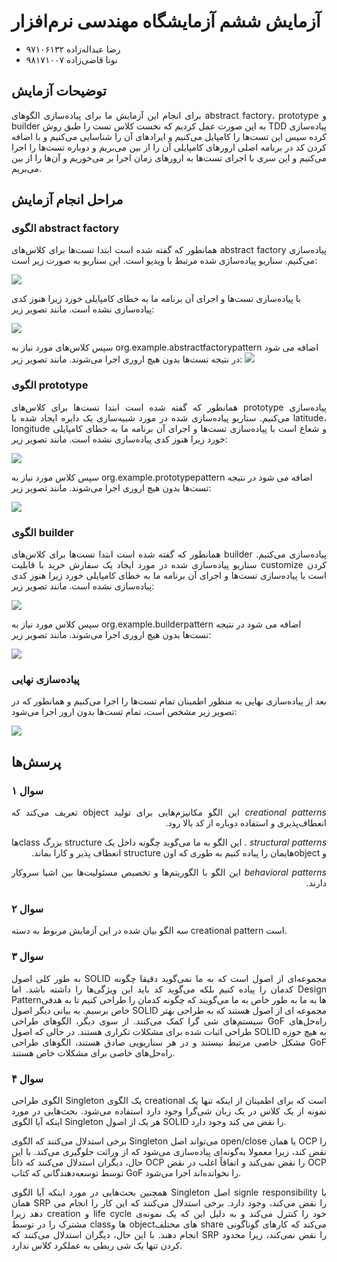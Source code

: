 # آزمایش ششم آزمایشگاه مهندسی نرم‌افزار
- رضا عبداله‌زاده ۹۷۱۰۶۱۳۲
- نونا قاضی‌زاده ۹۸۱۷۱۰۰۷
## توضیحات آزمایش
<p align="justify">
برای انجام این آزمایش ما برای پیاده‌سازی الگوهای abstract factory، prototype و builder به این صورت عمل کردیم که نخست کلاس تست را طبق روش TDD پیاده‌سازی کرده سپس این تست‌ها را کامپایل می‌کنیم و ایرادهای آن را شناسایی می‌کنیم و با اضافه کردن کد در برنامه اصلی ارور‌های کامپایلی آن را از بین می‌بریم و دوباره تست‌ها را اجرا می‌کنیم و این سری با اجرای تست‌ها به ارور‌های زمان اجرا بر می‌خوریم و آن‌ها را از بین می‌بریم.
</p>

## مراحل انجام آزمایش

### الگوی abstract factory
<p align="justify">
همانطور که گفته شده است ابتدا تست‌ها برای کلاس‌های abstract factory پیاده‌سازی می‌کنیم. سناریو پیاده‌سازی شده مرتبط با ویدیو است. این سناریو به صورت زیر است:

  ![](https://github.com/re0078/SWE_Lab_HW6/assets/59199865/05538c17-7edb-468f-84ef-df5e9095c595)
  
با پیاده‌سازی تست‌ها و اجرای آن برنامه ما به خطای کامپایلی خورد زیرا هنوز کدی پیاده‌سازی نشده است. مانند تصویر زیر:

  ![](https://github.com/re0078/SWE_Lab_HW6/assets/59199865/4cddc140-565e-4254-b3c9-1126ee3071b8)
  
  سپس کلاس‌های مورد نیاز به org.example.abstractfactorypattern اضافه می ‌شود در نتیجه تست‌ها بدون هیچ اروری اجرا می‌شوند. مانند تصویر زیر:
  ![](https://github.com/re0078/SWE_Lab_HW6/assets/59199865/0759ba6c-fc99-4837-a968-269b79bafd33)
  
</p>

### الگوی prototype

<p align="justify">
  همانطور که گفته شده است ابتدا تست‌ها برای کلاس‌های prototype پیاده‌سازی می‌کنیم. سناریو پیاده‌سازی شده در مورد شبیه‌سازی یک دایره ایجاد شده با latitude،  longitude و شعاع است با پیاده‌سازی تست‌ها و اجرای آن برنامه ما به خطای کامپایلی خورد زیرا هنوز کدی پیاده‌سازی نشده است. مانند تصویر زیر:
  
  ![](https://github.com/re0078/SWE_Lab_HW6/assets/59199865/6e64bb04-b496-42a3-b976-995d04d9aad4)

  سپس کلاس‌ مورد نیاز به org.example.prototypepattern اضافه می ‌شود در نتیجه تست‌ها بدون هیچ اروری اجرا می‌شوند. مانند تصویر زیر:
  
![](https://github.com/re0078/SWE_Lab_HW6/assets/59199865/5d02ae1a-e7b1-4d3f-8381-b11f48325fd4)  
</p>

### الگوی builder

<p align="justify">
همانطور که گفته شده است ابتدا تست‌ها برای کلاس‌های builder پیاده‌سازی می‌کنیم. سناریو پیاده‌سازی شده در مورد ایجاد یک سفارش خرید با قابلیت customize کردن است با پیاده‌سازی تست‌ها و اجرای آن برنامه ما به خطای کامپایلی خورد زیرا هنوز کدی پیاده‌سازی نشده است. مانند تصویر زیر:
  
![](https://github.com/re0078/SWE_Lab_HW6/assets/59199865/3bb4047a-0715-4ea0-8da6-8e62b31b8469)
  
سپس کلاس‌ مورد نیاز به org.example.builderpattern اضافه می ‌شود در نتیجه تست‌ها بدون هیچ اروری اجرا می‌شوند. مانند تصویر زیر:
  
![](https://github.com/re0078/SWE_Lab_HW6/assets/59199865/af24cb3c-d3c8-49a4-b3c7-40c61fc9243c)  
  
</p>

### پیاده‌سازی نهایی
<p align="justify">
  بعد از پیاده‌سازی نهایی به منظور اطمینان تمام تست‌ها را اجرا می‌کنیم و همانطور که در تصویر زیر مشخص است، تمام تست‌ها بدون ارور اجرا می‌شود:
  
  ![](https://github.com/re0078/SWE_Lab_HW6/assets/59199865/4971e986-54db-463e-967f-4b7871af2a4d)
  </p>

## پرسش‌ها
### سوال ۱

<p dir="rtl" align="justify">
<i>
creational patterns
</i>
این الگو مکانیزم‌هایی برای تولید object تعریف می‌کند که انعطاف‌پذیری و استفاده دوباره از کد بالا رود.
</p>
  
<p dir="rtl" align="justify">
<i>
structural patterns
</i>.
  این الگو به ما می‌گوید چگونه داخل یک structure بزرگ classها و objectهایمان را پیاده کنیم به طوری که اون structure انعطاف پذیر و کارا بماند.
</p>

<p dir="rtl" align="justify">
<i>
behavioral patterns
</i>
این الگو با الگوریتم‌ها و تخصیص مسئولیت‌ها بین اشیا سروکار دارند.
</p>


### سوال ۲

سه الگو بیان شده در این آزمایش مربوط به دسته creational pattern است.


### سوال ۳
<p align="justify">
به طور کلی اصول SOLID مجموعه‌ای از اصول است که به ما نمی‌گوید دقیقا چگونه کدمان را پیاده کنیم بلکه می‌گوید کد باید این ویژگی‌‌ها را داشته باشد. اما Design Patternها به ما به طور خاص به ما می‌گویند که چگونه کدمان را طراحی کنیم تا به هدفی خاص برسیم.
به بیانی دیگر اصول SOLID مجموعه ای از اصول هستند که به طراحی بهتر سیستم‌های شی گرا کمک می‌کنند. از سوی دیگر، الگوهای طراحی GoF راه‌حل‌های طراحی اثبات شده برای مشکلات تکراری هستند. در حالی که اصول SOLID به هیچ حوزه مشکل خاصی مرتبط نیستند و در هر سناریویی صادق هستند، الگوهای طراحی GoF راه‌حل‌های خاصی برای مشکلات خاص هستند.
</p>

### سوال ۴
<p align="justify">
  الگوی طراحی Singleton یک الگوی creational است که برای اطمینان از اینکه تنها یک نمونه از یک کلاس در یک زبان شی‌گرا وجود دارد استفاده می‌شود. بحث‌هایی در مورد اینکه آیا الگوی Singleton هر یک از اصول SOLID را نقض می کند وجود دارد.
</p>
<p align="justify">
  برخی استدلال می‌کنند که الگوی Singleton می‌تواند اصل open/close یا همان OCP را نقض کند، زیرا معمولا به‌گونه‌ای پیاده‌سازی می‌شود که از وراثت جلوگیری می‌کند. با این حال، دیگران استدلال می‌کنند که ذاتاً OCP را نقض نمی‌کند و اتفاقاً اغلب در نقض OCP توسط توسعه‌دهندگانی که کتاب GoF را نخوانده‌اند اجرا می‌شود.
</p>
<p align="justify">
همچنین بحث‌هایی در مورد اینکه آیا الگوی Singleton اصل signle responsibility یا همان SRP را نقض می‌کند، وجود دارد. برخی استدلال می‌کنند که این کار را انجام می دهد زیرا creation و life cycle خود را کنترل می‌کند و به دلیل این که یک نمونه‌ی مشترک را در توسط classها و objectهای مختلف share می‌کند که کار‌های گوناگونی انجام دهند. با این حال، دیگران استدلال می‌کنند که SRP را نقض نمی‌کند، زیرا محدود کردن تنها یک شی ربطی به عملکرد کلاس ندارد.
</p>





